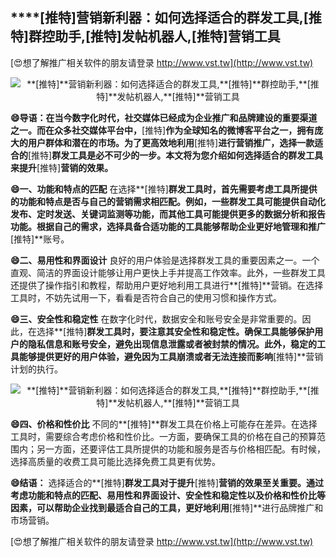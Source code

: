 ## ****[推特]**营销新利器：如何选择适合的群发工具,**[推特]**群控助手,**[推特]**发帖机器人,**[推特]**营销工具**

[😍想了解推广相关软件的朋友请登录 http://www.vst.tw](http://www.vst.tw)

 <center><img src="https://vst.tw/MP4/tuiguang/png/1.png" alt="**[推特]**营销新利器：如何选择适合的群发工具,**[推特]**群控助手,**[推特]**发帖机器人,**[推特]**营销工具"></center>

**😄导语：在当今数字化时代，社交媒体已经成为企业推广和品牌建设的重要渠道之一。而在众多社交媒体平台中，**[推特]**作为全球知名的微博客平台之一，拥有庞大的用户群体和潜在的市场。为了更高效地利用**[推特]**进行营销推广，选择一款适合的**[推特]**群发工具是必不可少的一步。本文将为您介绍如何选择适合的群发工具来提升**[推特]**营销的效果。**

**😄一、功能和特点的匹配**
在选择**[推特]**群发工具时，首先需要考虑工具所提供的功能和特点是否与自己的营销需求相匹配。例如，一些群发工具可能提供自动化发布、定时发送、关键词监测等功能，而其他工具可能提供更多的数据分析和报告功能。根据自己的需求，选择具备合适功能的工具能够帮助企业更好地管理和推广**[推特]**账号。

**😄二、易用性和界面设计**
良好的用户体验是选择群发工具的重要因素之一。一个直观、简洁的界面设计能够让用户更快上手并提高工作效率。此外，一些群发工具还提供了操作指引和教程，帮助用户更好地利用工具进行**[推特]**营销。在选择工具时，不妨先试用一下，看看是否符合自己的使用习惯和操作方式。

**😄三、安全性和稳定性**
在数字化时代，数据安全和账号安全是非常重要的。因此，在选择**[推特]**群发工具时，要注意其安全性和稳定性。确保工具能够保护用户的隐私信息和账号安全，避免出现信息泄露或者被封禁的情况。此外，稳定的工具能够提供更好的用户体验，避免因为工具崩溃或者无法连接而影响**[推特]**营销计划的执行。

 <center><img src="https://vst.tw/MP4/tuiguang/png/8.png" alt="**[推特]**营销新利器：如何选择适合的群发工具,**[推特]**群控助手,**[推特]**发帖机器人,**[推特]**营销工具"></center>

**😄四、价格和性价比**
不同的**[推特]**群发工具在价格上可能存在差异。在选择工具时，需要综合考虑价格和性价比。一方面，要确保工具的价格在自己的预算范围内；另一方面，还要评估工具所提供的功能和服务是否与价格相匹配。有时候，选择高质量的收费工具可能比选择免费工具更有优势。

**😄结语：**
选择适合的**[推特]**群发工具对于提升**[推特]**营销的效果至关重要。通过考虑功能和特点的匹配、易用性和界面设计、安全性和稳定性以及价格和性价比等因素，可以帮助企业找到最适合自己的工具，更好地利用**[推特]**进行品牌推广和市场营销。

[😍想了解推广相关软件的朋友请登录 http://www.vst.tw](http://www.vst.tw)



